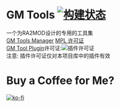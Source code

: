 # GM Tools [![构建状态](https://dev.azure.com/frg2089/Crape%20Studio/_apis/build/status/frg2089.Crape-Studio?branchName=master)](https://dev.azure.com/frg2089/Crape%20Studio/_build/latest?definitionId=1&branchName=master)
一个为RA2MOD设计的专用的工具集  
[GM Tools Manager](https://github.com/frg2089/GM-Tools/)  [MPL 许可证](LICENSE)  
[GM Tool Plugin](https://github.com/frg2089/Crape-Studio-Plugin/)许可证:![插件许可证](https://www.gnu.org/graphics/lgplv3-88x31.png)  
注意: 插件许可证仅对本项目库中的插件有效  

# Buy a Coffee for Me?
[![ko-fi](https://www.ko-fi.com/img/githubbutton_sm.svg)](https://ko-fi.com/L3L219IYY)
